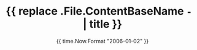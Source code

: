 ---
title: '{{ replace .File.ContentBaseName `-` ` ` | title }}'
date: '{{ time.Now.Format "2006-01-02" }}'
featured_image: images/featured.jpg
featured: false
draft: true
weight: 100
blog/tags:
  - pengalaman pribadi
---
